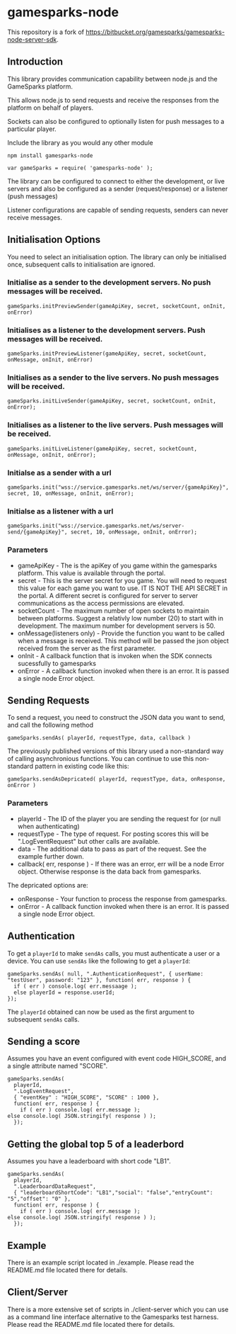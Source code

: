 # gamesparks-node #

This repository is a fork of https://bitbucket.org/gamesparks/gamesparks-node-server-sdk.

## Introduction ##

This library provides communication capability between node.js and the GameSparks platform.

This allows node.js to send requests and receive the responses from the platform on behalf of players.

Sockets can also be configured to optionally listen for push messages to a particular player.

Include the library as you would any other module

    npm install gamesparks-node
    
    var gameSparks = require( 'gamesparks-node' );
	
The library can be configured to connect to either the development, or live servers and also be configured as a sender (request/response) or a listener (push messages)	

Listener configurations are capable of sending requests, senders can never receive messages.

## Initialisation Options ##

You need to select an initialisation option. The library can only be initialised once, subsequent calls to initialisation are ignored.

### Initialise as a sender to the development servers. No push messages will be received. ###

    gameSparks.initPreviewSender(gameApiKey, secret, socketCount, onInit, onError)

### Initialises as a listener to the development servers. Push messages will be received.	###

    gameSparks.initPreviewListener(gameApiKey, secret, socketCount, onMessage, onInit, onError)
	
### Initialises as a sender to the live servers. No push messages will be received. ###

    gameSparks.initLiveSender(gameApiKey, secret, socketCount, onInit, onError);

### Initialises as a listener to the live servers. Push messages will be received. ###
	
    gameSparks.initLiveListener(gameApiKey, secret, socketCount, onMessage, onInit, onError);
    
### Initialse as a sender with a url

    gameSparks.init("wss://service.gamesparks.net/ws/server/{gameApiKey}", secret, 10, onMessage, onInit, onError);    

### Initialse as a listener with a url

    gameSparks.init("wss://service.gamesparks.net/ws/server-send/{gameApiKey}", secret, 10, onMessage, onInit, onError);    

### Parameters ###

* gameApiKey - The is the apiKey of you game within the gamesparks platform. This value is available through the portal.
* secret - This is the server secret for you game. You will need to request this value for each game you want to use. IT IS NOT THE API SECRET in the portal. A different secret is configured for server to server communications as the access permissions are elevated.
* socketCount - The maximum number of open sockets to maintain between platforms. Suggest a relativly low number (20) to start with in development. The maximum number for development servers is 50.
* onMessage(listeners only) - Provide the function you want to be called when a message is received. This method will be passed the json object received from the server as the first parameter.
* onInit - A callback function that is invoken when the SDK connects sucessfully to gamesparks
* onError - A callback function invoked when there is an error.  It is passed a single node Error object.

## Sending Requests ##

To send a request, you need to construct the JSON data you want to send, and call the following method

    gameSparks.sendAs( playerId, requestType, data, callback )

The previously published versions of this library used a non-standard way of calling asynchronious
functions.  You can continue to use this non-standard pattern in existing code like this:

    gameSparks.sendAsDepricated( playerId, requestType, data, onResponse, onError )

### Parameters ###

* playerId - The ID of the player you are sending the request for (or null when authenticating)
* requestType - The type of request. For posting scores this will be ".LogEventRequest" but other calls are available.
* data - The additional data to pass as part of the request. See the example further down.
* callback( err, response ) - If there was an error, err will be a node Error object.  Otherwise response is the data back from gamesparks.

The depricated options are:

* onResponse - Your function to process the response from gamesparks.
* onError - A callback function invoked when there is an error.  It is passed a single node Error object.

## Authentication ##

To get a `playerId` to make `sendAs` calls, you must authenticate a user or a device.  You can use `sendAs` like the
following to get a `playerId`:

    gameSparks.sendAs( null, ".AuthenticationRequest", { userName: "testUser", password: "123" }, function( err, response ) {
      if ( err ) console.log( err.messaage );
      else playerId = response.userId;
    });

The `playerId` obtained can now be used as the first argument to subsequent `sendAs` calls.

## Sending a score ##
 
Assumes you have an event configured with event code HIGH_SCORE, and a single attribute named "SCORE".

    gameSparks.sendAs(
      playerId,
      ".LogEventRequest", 
      { "eventKey" : "HIGH_SCORE", "SCORE" : 1000 }, 
      function( err, response ) {
        if ( err ) console.log( err.message );
	else console.log( JSON.stringify( response ) );
      });

## Getting the global top 5 of a leaderbord ##

Assumes you have a leaderboard with short code "LB1".

    gameSparks.sendAs(
      playerId,
      ".LeaderboardDataRequest", 
      { "leaderboardShortCode": "LB1","social": "false","entryCount": "5","offset": "0" }, 
      function( err, response ) {
        if ( err ) console.log( err.message );
	else console.log( JSON.stringify( response ) );
      });

## Example

There is an example script located in ./example.  Please read the README.md
file located there for details.

## Client/Server

There is a more extensive set of scripts in ./client-server which you can use
as a command line interface alternative to the Gamesparks test harness.
Please read the README.md file located there for details.
